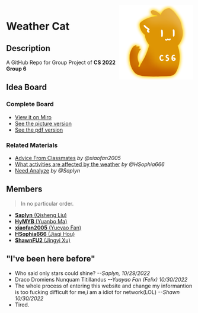 <img src="assets\CS6_Icon.png" align=right />

# Weather Cat

## Description

A GitHub Repo for Group Project of **CS 2022 Group 6**

## Idea Board

### Complete Board

- [View it on Miro](https://miro.com/app/board/uXjVPKqB378=/?share_link_id=454153821692)
- [See the picture version](Idea_Board/Board/idea_board-pic.jpg)
- [See the pdf version](Idea_Board/Board/idea_board.pdf)

### Related Materials

- [Advice From Classmates](Idea_Board/Materials/Felix(Yueyao%20Fan)%20assignment(advice%20from%20classmates).doc) *by @xiaofan2005*
- [What activities are affected by the weather](Idea_Board/Materials/What%20activities%20are%20affected%20by%20the%20weather？.docx) *by @HSophia666*
- [Need Analyze](Idea_Board/Materials/need_analyze-Saplyn.md) *by @Saplyn*

## Members

> In no particular order.

- [**Saplyn** (Qisheng Liu)](https://github.com/Saplyn)
- [**HyMYB** (Yuanbo Ma)](https://github.com/HyMYB)
- [**xiaofan2005** (Yueyao Fan)](https://github.com/xiaofan2005)
- [**HSophia666** (Jiaqi Hou)](https://github.com/HSophia666)
- [**ShawnFU2** (Jingyi Xu)](https://github.com/ShawnFU2)

## "I've been here before"

- Who said only stars could shine?  *--Saplyn, 10/29/2022*
- Draco Dromiens Nunquam Titillandus  *--Yuayao Fan (Felix) 10/30/2022*
- The whole process of entering this website and change my informantion is too fucking difficult for me,i am a idiot for network(LOL) *--Shawn 10/30/2022*
- Tired.
